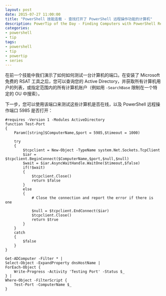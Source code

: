 ```yaml
---
layout: post
date: 2015-07-27 11:00:00
title: "PowerShell 技能连载 - 查找打开了 PowerShell 远程操作功能的计算机"
description: PowerTip of the Day - Finding Computers with PowerShell Remoting
categories:
- powershell
- tip
tags:
- powershell
- tip
- powertip
- series
---
```

在前一个技能中我们演示了如何如何测试一台计算机的端口。在安装了 Microsoft 免费的 RSAT 工具之后，您可以查询您的 Active Directory，并获取所有计算机用户的列表，或指定范围内的所有计算机账户（例如用 `-SearchBase` 限制在一个特定的 OU 中搜索）。

下一步，您可以使用该端口来测试这些计算机是否在线，以及 PowerShell 远程操作端口 5985 是否打开：

    #requires -Version 1 -Modules ActiveDirectory
    function Test-Port
    {
        Param([string]$ComputerName,$port = 5985,$timeout = 1000)
    
        try
        {
            $tcpclient = New-Object -TypeName system.Net.Sockets.TcpClient
            $iar = $tcpclient.BeginConnect($ComputerName,$port,$null,$null)
            $wait = $iar.AsyncWaitHandle.WaitOne($timeout,$false)
            if(!$wait)
            {
                $tcpclient.Close()
                return $false
            }
            else
            {
                # Close the connection and report the error if there is one
    
                $null = $tcpclient.EndConnect($iar)
                $tcpclient.Close()
                return $true
            }
        }
        catch
        {
            $false
        }
    }
    
    Get-ADComputer -Filter * |
    Select-Object -ExpandProperty dnsHostName |
    ForEach-Object {
        Write-Progress -Activity 'Testing Port' -Status $_
    } |
    Where-Object -FilterScript {
        Test-Port -ComputerName $_
    }

<!--本文国际来源：[Finding Computers with PowerShell Remoting](http://community.idera.com/powershell/powertips/b/tips/posts/finding-computers-with-powershell-remoting)-->
